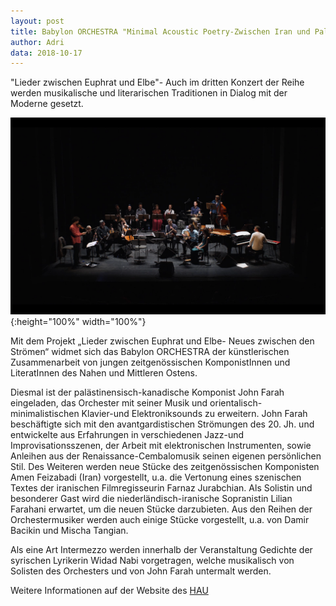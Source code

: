 ```yaml
---
layout: post
title: Babylon ORCHESTRA "Minimal Acoustic Poetry-Zwischen Iran und Palästina" Am 17. Oktober um 21 Uhr im HAU1
author: Adri
data: 2018-10-17
---
```

"Lieder zwischen Euphrat und Elbe"- Auch im dritten Konzert der Reihe werden musikalische und literarischen Traditionen in Dialog mit der Moderne gesetzt.

![](/styles/pictures/gallery/babylonAuswahl2/20181123_HAU_1.jpg){:height="100%" width="100%"}

Mit dem Projekt „Lieder zwischen Euphrat und Elbe- Neues zwischen den Strömen“
widmet sich das Babylon ORCHESTRA der künstlerischen Zusammenarbeit von jungen
zeitgenössischen KomponistInnen und LiteratInnen des Nahen und Mittleren
Ostens.  

Diesmal ist der palästinensisch-kanadische Komponist John Farah
eingeladen, das
Orchester mit seiner Musik und orientalisch-minimalistischen Klavier-und
Elektroniksounds zu erweitern. John Farah beschäftigte sich mit den
avantgardistischen Strömungen des 20. Jh. und entwickelte aus Erfahrungen in
verschiedenen Jazz-und Improvisationsszenen, der Arbeit mit elektronischen
Instrumenten, sowie Anleihen aus der Renaissance-Cembalomusik seinen eigenen
persönlichen Stil.  Des Weiteren werden neue Stücke des zeitgenössischen
Komponisten Amen Feizabadi (Iran) vorgestellt, u.a. die Vertonung eines
szenischen Textes der iranischen Filmregisseurin Farnaz Jurabchian. Als
Solistin und besonderer Gast wird die niederländisch-iranische Sopranistin
Lilian Farahani erwartet, um die neuen Stücke darzubieten. Aus den Reihen der
Orchestermusiker werden auch einige Stücke vorgestellt, u.a. von Damir Bacikin
und Mischa Tangian.

Als eine Art Intermezzo werden innerhalb der Veranstaltung  Gedichte der syrischen Lyrikerin Widad Nabi vorgetragen, welche musikalisch von Solisten des Orchesters und von John Farah untermalt werden.

Weitere Informationen auf der Website des [HAU](https://www.hebbel-am-ufer.de/programm/spielplan/2018-10/babylon-orchestra/4073/)

